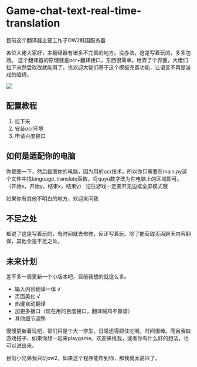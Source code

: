 # Game-chat-text-real-time-translation

目前这个翻译器主要工作于OW2韩国服务器

各位大佬大家好，本翻译器有诸多不完善的地方。没办法，这是写着玩的，多多包涵。
这个翻译器的原理就是ocr+翻译接口，东西很简单。给弄了个界面，大佬们拉下来然后改改就能用了。也欢迎大佬们基于这个模板完善功能，让语言不再是游戏的障碍。

![](./img/1.png)

## 配置教程

1. 拉下来
2. 安装ocr环境
3. 申请百度接口

## 如何是适配你的电脑
你截图一下，然后截图你的电脑，因为用的ocr技术，所以你只需要在main.py这个文件中找language_translate函数，将quyu数字改为你电脑上的区域即可。
（开始x，开始y，结束x，结束y）
记住游戏一定要开无边框全屏模式哦

如果你有其他不明白的地方，欢迎来问我
## 不足之处

都说了这是写着玩的，有时间就去修修，反正写着玩。除了能获取页面聊天内容翻译，其他全是不足之处。

## 未来计划

差不多一周更新一个小版本吧，目前我想的就这么多。

- 输入内容翻译一体 √
- 页面美化 √
- 热键自动翻译 
- 加更多接口（现在用的百度接口，翻译贼鸡不靠谱）
- 其他细节调整

慢慢更新着玩吧，哥们只是个大一学生，日常还得顾住吃喝，时间很棒。而且我缺游戏搭子，如果你想一起来playgame。欢迎来找我，或者你有什么好的想法，也可以说出来。

目前小兄弟我只玩ow2，如果这个程序能帮到你，那我就太高兴了。

